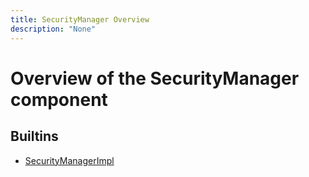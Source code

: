 ```yaml
---
title: SecurityManager Overview
description: "None"
---
```

# Overview of the SecurityManager component
## Builtins
* [SecurityManagerImpl](/docs/components/securitymanager/securitymanagerimpl/)